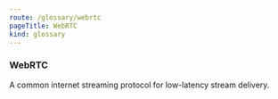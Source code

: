 ```yaml
---
route: /glossary/webrtc
pageTitle: WebRTC
kind: glossary
---
```


### WebRTC

A common internet streaming protocol for low-latency stream delivery.
